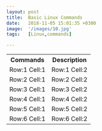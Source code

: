 ```yaml
---
layout: post
title:  Basic Linux Commands
date:   2018-11-05 15:01:35 +0300
image:  '/images/10.jpg'
tags:   [Linux,commands]

---
```


<div class="table-container">
  <table>
    <tr><th>Commands</th><th>Description</th></tr>
    <tr><td>Row:1 Cell:1</td><td>Row:1 Cell:2</td></tr>
    <tr><td>Row:2 Cell:1</td><td>Row:2 Cell:2</td></tr>
    <tr><td>Row:3 Cell:1</td><td>Row:3 Cell:2</td></tr>
    <tr><td>Row:4 Cell:1</td><td>Row:4 Cell:2</td></tr>
    <tr><td>Row:5 Cell:1</td><td>Row:5 Cell:2</td></tr>
    <tr><td>Row:6 Cell:1</td><td>Row:6 Cell:2</td></tr>
  </table>
</div>